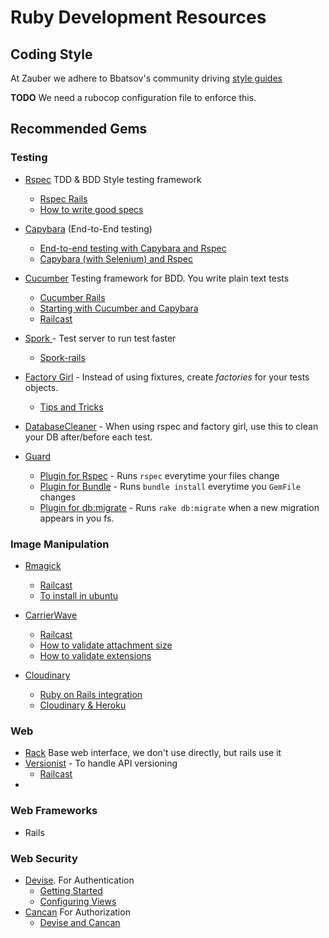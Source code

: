 # Ruby Development Resources

## Coding Style

At Zauber we adhere to Bbatsov's community driving [style guides](https://github.com/bbatsov/ruby-style-guide)

**TODO** We need a rubocop configuration file to enforce this.

## Recommended Gems

### Testing

  * [Rspec](http://rspec.info/) TDD & BDD Style testing framework
    * [Rspec Rails](https://github.com/rspec/rspec-rails)
    * [How to write good specs](http://betterspecs.org/)
  * [Capybara](https://github.com/jnicklas/capybara) (End-to-End testing)
    - [End-to-end testing with Capybara and Rspec](http://robots.thoughtbot.com/rspec-integration-tests-with-capybara)
    - [Capybara (with Selenium) and Rspec](http://www.opinionatedprogrammer.com/2011/02/capybara-and-selenium-with-rspec-and-rails-3/)
  * [Cucumber](http://cukes.info/) Testing framework for BDD. You write plain text tests
    - [Cucumber Rails](https://github.com/cucumber/cucumber-rails)
    - [Starting with Cucumber and Capybara](http://loudcoding.com/posts/quick-tutorial-starting-with-cucumber-and-capybara-bdd-on-rails-project/)
    - [Railcast](http://railscasts.com/episodes/155-beginning-with-cucumber)
  * [Spork ](https://github.com/sporkrb/spork) - Test server to run test faster
    - [Spork-rails](https://github.com/sporkrb/spork-rails#spork-rails)
  * [Factory Girl](https://github.com/thoughtbot/factory_girl) - Instead of using fixtures, create *factories* for your tests objects.
    - [Tips and Tricks](http://arjanvandergaag.nl/blog/factory_girl_tips.html)
  * [DatabaseCleaner](https://github.com/bmabey/database_cleaner) - When using rspec and factory girl, use this to clean your DB after/before each test.

  * [Guard](https://github.com/guard/guard)
    - [Plugin for Rspec](https://github.com/guard/guard-rspec) -  Runs `rspec` everytime your files change
    - [Plugin for Bundle](https://github.com/guard/guard-bundler) - Runs `bundle install` everytime you `GemFile` changes
    - [Plugin for db:migrate](https://github.com/guard/guard-migrate ) - Runs `rake db:migrate` when a new migration appears in you fs.


### Image Manipulation

  * [Rmagick](https://github.com/rmagick/rmagick)
    - [Railcast](http://railscasts.com/episodes/374-image-manipulation)
    - [To install in ubuntu](http://blog.evnpr.com/2012/12/install-rmagick-in-ubuntu-1204.html)
  * [CarrierWave](https://github.com/carrierwaveuploader/carrierwave)
    - [Railcast](http://railscasts.com/episodes/253-carrierwave-file-uploads)
    - [How to validate attachment size](https://github.com/carrierwaveuploader/carrierwave/wiki/How-to%3A-Validate-attachment-file-size)
    - [How to validate extensions](https://github.com/carrierwaveuploader/carrierwave#securing-uploads)

  * [Cloudinary](https://github.com/cloudinary/cloudinary_gem)
    - [Ruby on Rails integration](http://cloudinary.com/documentation/rails_integration)
    - [Cloudinary & Heroku](https://devcenter.heroku.com/articles/cloudinary)


### Web

  * [Rack](http://rack.github.io/) Base web interface, we don't use directly, but rails use it
  * [Versionist](https://github.com/bploetz/versionist) - To handle API versioning
    - [Railcast](http://railscasts.com/episodes/350-rest-api-versioning)
  *

### Web Frameworks

  * Rails


### Web Security
  * [Devise](https://github.com/plataformatec/devise). For Authentication
    - [Getting Started](https://github.com/plataformatec/devise#getting-started)
    - [Configuring Views](https://github.com/plataformatec/devise#configuring-views)
  * [Cancan](https://github.com/ryanb/cancan) For Authorization
    - [Devise and Cancan](http://www.tonyamoyal.com/2010/07/28/rails-authentication-with-devise-and-cancan-customizing-devise-controllers/)

